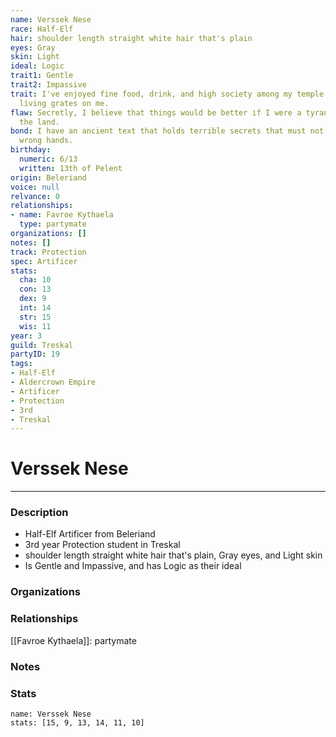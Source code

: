 ```yaml
---
name: Verssek Nese
race: Half-Elf
hair: shoulder length straight white hair that's plain
eyes: Gray
skin: Light
ideal: Logic
trait1: Gentle
trait2: Impassive
trait: I've enjoyed fine food, drink, and high society among my temple's elite. Rough
  living grates on me.
flaw: Secretly, I believe that things would be better if I were a tyrant lording over
  the land.
bond: I have an ancient text that holds terrible secrets that must not fall into the
  wrong hands.
birthday:
  numeric: 6/13
  written: 13th of Pelent
origin: Beleriand
voice: null
relvance: 0
relationships:
- name: Favroe Kythaela
  type: partymate
organizations: []
notes: []
track: Protection
spec: Artificer
stats:
  cha: 10
  con: 13
  dex: 9
  int: 14
  str: 15
  wis: 11
year: 3
guild: Treskal
partyID: 19
tags:
- Half-Elf
- Aldercrown Empire
- Artificer
- Protection
- 3rd
- Treskal
---
```

# Verssek Nese
---
### Description
- Half-Elf Artificer from Beleriand
- 3rd year Protection student in Treskal
- shoulder length straight white hair that's plain, Gray eyes, and Light skin
- Is Gentle and Impassive, and has Logic as their ideal

### Organizations

### Relationships
[[Favroe Kythaela]]: partymate

### Notes

### Stats
```statblock
name: Verssek Nese
stats: [15, 9, 13, 14, 11, 10]
```